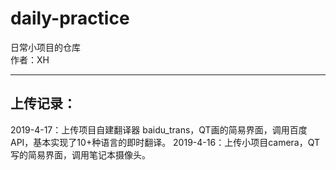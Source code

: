 # daily-practice
日常小项目的仓库  
作者：XH 

-------------------------
## 上传记录：
2019-4-17：上传项目自建翻译器 baidu_trans，QT画的简易界面，调用百度API，基本实现了10+种语言的即时翻译。
2019-4-16：上传小项目camera，QT写的简易界面，调用笔记本摄像头。
